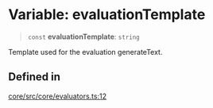# Variable: evaluationTemplate

> `const` **evaluationTemplate**: `string`

Template used for the evaluation generateText.

## Defined in

[core/src/core/evaluators.ts:12](https://github.com/ai16z/eliza/blob/c96957e5a5d17e343b499dd4d46ce403856ac5bc/core/src/core/evaluators.ts#L12)
